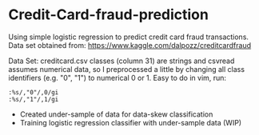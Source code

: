 # Credit-Card-fraud-prediction
Using simple logistic regression to predict credit card fraud transactions. Data set obtained from: https://www.kaggle.com/dalpozz/creditcardfraud

Data Set: creditcard.csv classes (column 31) are strings and csvread assumes numerical data, so I preprocessed a little by changing all class identifiers (e.g. "0", "1") to numerical 0 or 1. Easy to do in vim, run:
```
:%s/,"0"/,0/gi
:%s/,"1"/,1/gi
```
- Created under-sample of data for data-skew classification
- Training logistic regression classifier with under-sample data (WIP)
